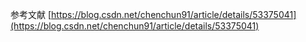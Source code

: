 参考文献
[https://blog.csdn.net/chenchun91/article/details/53375041](https://blog.csdn.net/chenchun91/article/details/53375041)